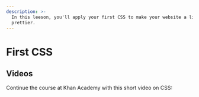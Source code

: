 ```yaml
---
description: >-
  In this leeson, you'll apply your first CSS to make your website a little
  prettier.
---
```


# First CSS

## Videos

Continue the course at Khan Academy with this short video on CSS:

